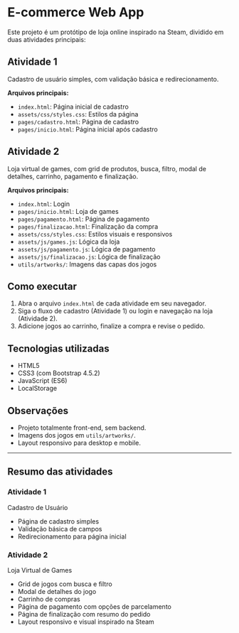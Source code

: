 # E-commerce Web App

Este projeto é um protótipo de loja online inspirado na Steam, dividido em duas atividades principais:

## Atividade 1

Cadastro de usuário simples, com validação básica e redirecionamento.

**Arquivos principais:**

- `index.html`: Página inicial de cadastro
- `assets/css/styles.css`: Estilos da página
- `pages/cadastro.html`: Página de cadastro
- `pages/inicio.html`: Página inicial após cadastro

## Atividade 2

Loja virtual de games, com grid de produtos, busca, filtro, modal de detalhes, carrinho, pagamento e finalização.

**Arquivos principais:**

- `index.html`: Login
- `pages/inicio.html`: Loja de games
- `pages/pagamento.html`: Página de pagamento
- `pages/finalizacao.html`: Finalização da compra
- `assets/css/styles.css`: Estilos visuais e responsivos
- `assets/js/games.js`: Lógica da loja
- `assets/js/pagamento.js`: Lógica de pagamento
- `assets/js/finalizacao.js`: Lógica de finalização
- `utils/artworks/`: Imagens das capas dos jogos

## Como executar

1. Abra o arquivo `index.html` de cada atividade em seu navegador.
2. Siga o fluxo de cadastro (Atividade 1) ou login e navegação na loja (Atividade 2).
3. Adicione jogos ao carrinho, finalize a compra e revise o pedido.

## Tecnologias utilizadas

- HTML5
- CSS3 (com Bootstrap 4.5.2)
- JavaScript (ES6)
- LocalStorage

## Observações

- Projeto totalmente front-end, sem backend.
- Imagens dos jogos em `utils/artworks/`.
- Layout responsivo para desktop e mobile.

---

## Resumo das atividades

### Atividade 1

Cadastro de Usuário

- Página de cadastro simples
- Validação básica de campos
- Redirecionamento para página inicial

### Atividade 2

Loja Virtual de Games

- Grid de jogos com busca e filtro
- Modal de detalhes do jogo
- Carrinho de compras
- Página de pagamento com opções de parcelamento
- Página de finalização com resumo do pedido
- Layout responsivo e visual inspirado na Steam
